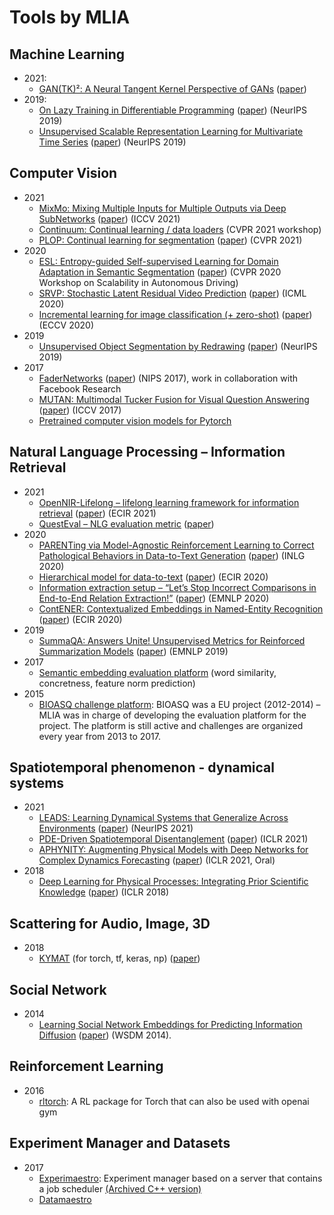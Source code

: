 # Tools by MLIA

## Machine Learning

- 2021:
  - [GAN(TK)²: A Neural Tangent Kernel Perspective of GANs](https://github.com/MLIA/gantk2) ([paper](https://arxiv.org/abs/2106.05566))
- 2019:
  - [On Lazy Training in Differentiable Programming](https://github.com/MLIA/lazy-training-CNN) ([paper](https://arxiv.org/abs/1812.07956)) (NeurIPS 2019) 
  - [Unsupervised Scalable Representation Learning for Multivariate Time Series](https://github.com/MLIA/UnsupervisedScalableRepresentationLearningTimeSeries) ([paper](https://papers.nips.cc/paper/2019/hash/53c6de78244e9f528eb3e1cda69699bb-Abstract.html)) (NeurIPS 2019)

## Computer Vision

- 2021
  - [MixMo: Mixing Multiple Inputs for Multiple Outputs via Deep SubNetworks](https://github.com/MLIA/mixmo-pytorch) ([paper](https://arxiv.org/abs/2103.06132)) (ICCV 2021) 
  - [Continuum: Continual learning / data loaders](https://github.com/MLIA/continuum) (CVPR 2021 workshop)
  - [PLOP: Continual learning for segmentation](https://github.com/MLIA/CVPR2021_PLOP) ([paper](https://arxiv.org/abs/2011.11390)) (CVPR 2021)
- 2020
  - [ESL: Entropy-guided Self-supervised Learning for Domain Adaptation in Semantic Segmentation](https://github.com/MLIA/ESL) ([paper](https://arxiv.org/abs/2006.08658)) (CVPR 2020 Workshop on Scalability in Autonomous Driving)
  - [SRVP: Stochastic Latent Residual Video Prediction](https://github.com/MLIA/srvp) ([paper](https://proceedings.mlr.press/v119/franceschi20a.html)) (ICML 2020) 
  - [Incremental learning for image classification (+ zero-shot)](https://github.com/MLIA/incremental_learning.pytorch) ([paper](https://arxiv.org/abs/2004.13513)) (ECCV 2020)
- 2019
  - [Unsupervised Object Segmentation by Redrawing](https://github.com/MLIA/ReDO) ([paper](https://arxiv.org/abs/1905.13539)) (NeurIPS 2019)
- 2017
  - [FaderNetworks](https://github.com/MLIA/FaderNetworks) ([paper](https://arxiv.org/abs/1706.00409)) (NIPS 2017), work in collaboration with Facebook Research
  - [MUTAN: Multimodal Tucker Fusion for Visual Question Answering](https://github.com/MLIA/vqa.pytorch) ([paper](https://arxiv.org/abs/1705.06676)) (ICCV 2017)
  - [Pretrained computer vision models for Pytorch](https://github.com/MLIA/pretrained-models.pytorch)
  
## Natural Language Processing – Information Retrieval

- 2021
  - [OpenNIR-Lifelong – lifelong learning framework for information retrieval](https://github.com/MLIA/OpenNIR-Lifelong) ([paper](https://arxiv.org/abs/2101.06984)) (ECIR 2021)
  - [QuestEval – NLG evaluation metric](https://github.com/MLIA/QuestEval) ([paper](https://arxiv.org/abs/2104.07560))
- 2020
  - [PARENTing via Model-Agnostic Reinforcement Learning to Correct Pathological Behaviors in Data-to-Text Generation](https://github.com/MLIA/PARENTing-rl) ([paper](https://arxiv.org/abs/2010.10866)) (INLG 2020)
  - [Hierarchical model for data-to-text](https://github.com/MLIA/data-to-text-hierarchical) ([paper](https://arxiv.org/abs/1912.10011)) (ECIR 2020)
  - [Information extraction setup – “Let’s Stop Incorrect Comparisons in End-to-End Relation Extraction!”](https://github.com/MLIA/sincere) ([paper](https://arxiv.org/abs/2009.10684)) (EMNLP 2020)
  - [ContENER: Contextualized Embeddings in Named-Entity Recognition](https://github.com/MLIA/contener) ([paper](https://arxiv.org/abs/2001.08053)) (ECIR 2020)
- 2019 
  - [SummaQA: Answers Unite! Unsupervised Metrics for Reinforced Summarization Models](https://github.com/MLIA/summa-qa) ([paper](https://arxiv.org/abs/1909.01610)) (EMNLP 2019)
- 2017 
  - [Semantic embedding evaluation platform](https://github.com/MLIA/embedding_evaluation) (word similarity, concretness, feature norm prediction)
- 2015 
  - [BIOASQ challenge platform](http://www.bioasq.org/participate/challenges): BIOASQ was a EU project (2012-2014) – MLIA was in charge of developing the evaluation platform for the project. The platform is still active and challenges are organized every year from 2013 to 2017.

## Spatiotemporal phenomenon - dynamical systems

- 2021
  - [LEADS: Learning Dynamical Systems that Generalize Across Environments](https://github.com/MLIA/LEADS) ([paper](https://arxiv.org/abs/2106.04546)) (NeurIPS 2021)
  - [PDE-Driven Spatiotemporal Disentanglement](https://github.com/MLIA/spatiotemporal_variable_separation) ([paper](https://openreview.net/forum?id=vLaHRtHvfFp)) (ICLR 2021)
  - [APHYNITY: Augmenting Physical Models with Deep Networks for Complex Dynamics Forecasting](https://github.com/MLIA/APHYNITY) ([paper](https://arxiv.org/abs/2010.04456)) (ICLR 2021, Oral)
- 2018
  - [Deep Learning for Physical Processes: Integrating Prior Scientific Knowledge](https://openreview.net/pdf?id=By4HsfWAZ) ([paper](https://arxiv.org/abs/1711.07970)) (ICLR 2018)

## Scattering for Audio, Image, 3D

- 2018 
  - [KYMAT](https://github.com/MLIA/kymatio) (for torch, tf, keras, np) ([paper](https://jmlr.org/papers/volume21/19-047/19-047.pdf))

## Social Network

- 2014
  - [Learning Social Network Embeddings for Predicting Information Diffusion](https://github.com/MLIA/social_network_diffusion_embeddings) ([paper](https://dl.acm.org/doi/10.1145/2556195.2556216)) (WSDM 2014).

## Reinforcement Learning

- 2016
  - [rltorch](https://github.com/MLIA/rltorch): A RL package for Torch that can also be used with openai gym

## Experiment Manager and Datasets

- 2017
  - [Experimaestro](https://github.com/MLIA/experimaestro-python): Experiment manager based on a server that contains a job scheduler [(Archived C++ version)](https://github.com/MLIA/experimaestro-cpp)
  - [Datamaestro](https://github.com/MLIA/datamaestro)

